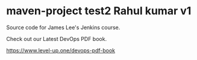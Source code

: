 # maven-project test2 Rahul kumar v1
Source code for James Lee's Jenkins course.

Check out our Latest DevOps PDF book.

https://www.level-up.one/devops-pdf-book
